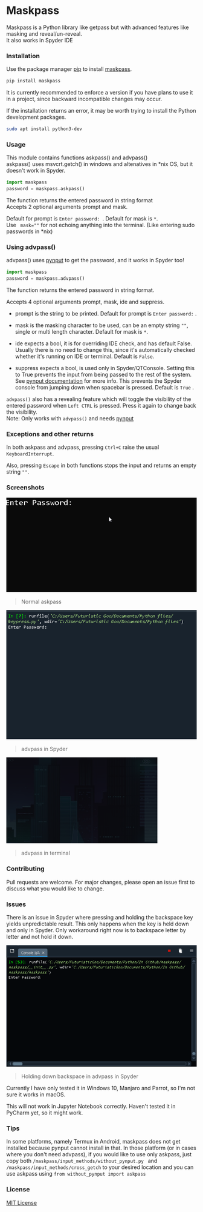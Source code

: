 # Maskpass

Maskpass is a Python library like getpass but with advanced features like masking and reveal/un-reveal.   
It also works in Spyder IDE

### Installation

Use the package manager [pip](https://pip.pypa.io/en/stable/) to install [maskpass](https://pypi.org/project/maskpass/).

```bash
pip install maskpass
```

It is currently recommended to enforce a version if you have plans to use it in a project, since backward incompatible changes may occur.

If the installation returns an error, it may be worth trying to install the Python development packages.
```bash
sudo apt install python3-dev
```

### Usage

This module contains functions askpass() and advpass()  
askpass() uses msvcrt.getch() in windows and altenatives in *nix OS, but it doesn't work in Spyder. 

```python
import maskpass
password = maskpass.askpass()

```

The function returns the entered password in string format  
Accepts 2 optional arguments prompt and mask.

Default for prompt is `Enter password: `.  Default for mask is `*`.  
Use ` mask=""` for not echoing anything into the terminal. (Like entering sudo passwords in *nix)

### Using advpass()

advpass() uses [pynput](https://pypi.org/project/pynput/) to get the password, and it works in Spyder too!


```python
import maskpass
password = maskpass.advpass()
```
The function returns the entered password in string format.  

Accepts 4 optional arguments prompt, mask, ide and suppress.  

* prompt is the string to be printed. Default for prompt is `Enter password:` .   

* mask is the masking character to be used, can be an empty string `""`, single or multi length character. Default for mask is `*`.

* ide expects a bool, it is for overriding IDE check, and has default False. Usually there is no need to change this, since it's automatically checked whether it's running on IDE or terminal.  Default is `False`.
* suppress expects a bool, is used only in Spyder/QTConsole. Setting this to True prevents the input from being passed to the rest of the system. See [pynput documentation](https://pynput.readthedocs.io/en/latest/keyboard.html#pynput.keyboard.Listener) for more info. This prevents the Spyder console from jumping down when spacebar is pressed. Default is `True` .

`advpass()` also has a revealing feature which will toggle the visibility of the entered password when `Left CTRL` is pressed. Press it again to change back the visibility.  
Note: Only works with `advpass()` and needs [pynput](https://pypi.org/project/pynput/)

### Exceptions and other returns

In both askpass and advpass, pressing `Ctrl+C` raise the usual `KeyboardInterrupt`.  

Also, pressing `Escape` in both functions stops the input and returns an empty string `""`. 

### Screenshots

![Example GIF](https://raw.githubusercontent.com/FuturisticGoo/maskpass/main/images/example.gif)
>Normal askpass

![Spyder Example GIF](https://raw.githubusercontent.com/FuturisticGoo/maskpass/main/images/example2.gif)
>advpass in Spyder

![Terminal Example GIF](https://raw.githubusercontent.com/FuturisticGoo/maskpass/main/images/example3.gif)
>advpass in terminal

### Contributing
Pull requests are welcome. For major changes, please open an issue first to discuss what you would like to change.

### Issues

There is an issue in Spyder where pressing and holding the backspace key yields unpredictable result. This only happens when the key is held down and only in Spyder. Only workaround right now is to backspace letter by letter and not hold it down. 

![Spyder Backspace Bug](https://raw.githubusercontent.com/FuturisticGoo/maskpass/main/images/backspace_bug.gif)

>Holding down backspace in advpass in Spyder

Currently I have only tested it in Windows 10, Manjaro and Parrot, so I'm not sure it works in macOS.  

This will not work in Jupyter Notebook correctly. Haven't tested it in PyCharm yet, so it might work.

### Tips

In some platforms, namely Termux in Android, maskpass does not get installed because pynput cannot install in that. In those platform (or in cases where you don't need advpass), if you would like to use only askpass, just copy both `/maskpass/input_methods/without_pynput.py ` and `/maskpass/input_methods/cross_getch` to your desired location and you can use askpass using `from without_pynput import askpass`

### License

[MIT License](https://choosealicense.com/licenses/mit/)
